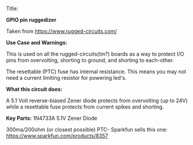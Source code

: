 Title:

**GPIO pin ruggedizer**

Taken from https://www.rugged-circuits.com/



**Use Case and Warnings:**

This is used on all the rugged-circuits(tm?) boards as a way to protect I/O pins from overvolting, shorting to ground, and shorting to each-other.

The resettable (PTC) fuse has internal resistance. This means you may not need a current limiting resistor for powering led's.


**What this circuit does:**

A 5.1 Volt reverse-biased Zener diode protects from overvolting (up to 24V) while a resettable fuse protects from current spikes and shorting.


**Key Parts:**
1N4733A   5.1V Zener Diode

300ma/200ohm (or closest possible) PTC- Sparkfun sells this one: https://www.sparkfun.com/products/8357
